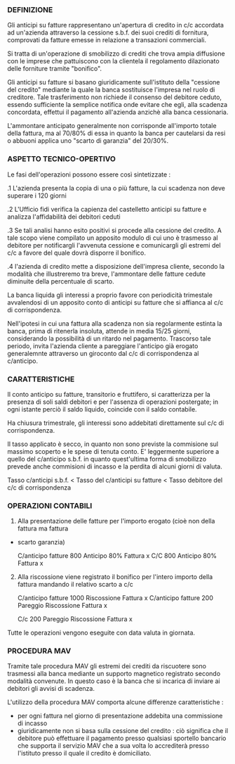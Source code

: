 ### DEFINIZIONE
Gli anticipi su fatture rappresentano un'apertura di credito in c/c accordata ad un'azienda
attraverso la cessione s.b.f.
dei suoi crediti di fornitura, comprovati da fatture emesse in relazione a transazioni commerciali.

Si tratta di un'operazione di smobilizzo di crediti che trova ampia diffusione con le imprese che
pattuiscono con la clientela il regolamento dilazionato delle forniture tramite "bonifico".

Gli anticipi su fatture si basano giuridicamente sull'istituto della "cessione del credito" mediante
la quale la banca sostituisce l'impresa nel ruolo di creditore. Tale trasferimento non richiede
il consenso del debitore ceduto, essendo sufficiente la semplice notifica onde evitare che egli,
alla scadenza concordata, effettui il pagamento all'azienda anzichè alla banca cessionaria.

L'ammontare anticipato generalmente non corrisponde all'importo totale della fattura, ma al 70/80%
di essa in quanto la banca per cautelarsi da resi o abbuoni applica uno "scarto di garanzia"
del 20/30%.

### ASPETTO TECNICO-OPERTIVO
Le fasi dell'operazioni possono essere così sintetizzate : 

.1 L'azienda presenta la copia di una o più fatture, la cui scadenza non deve superare i 120 giorni

.2 L'Ufficio fidi verifica la capienza del castelletto anticipi su fatture e analizza l'affidabilità
dei debitori ceduti

.3 Se tali analisi hanno esito positivi si procede alla cessione del credito. A tale scopo viene
compilato un apposito modulo di cui uno è trasmesso al debitore per notificargli l'avvenuta cessione
e comunicargli gli estremi del c/c a favore del quale dovrà disporre il bonifico.

.4 l'azienda di credito mette a disposizione dell'impresa cliente, secondo la modalità che
illustreremo tra breve, l'ammontare delle fatture cedute diminuite della percentuale di scarto.

La banca liquida gli interessi a proprio favore con periodicità trimestale avvalendosi di un
apposito conto di anticipi su fatture che si affianca al c/c di corrispondenza.

Nell'ipotesi in cui una fattura alla scadenza non sia regolarmente estinta la banca, prima di
ritenerla insoluta, attende in media 15/25 giorni, considerando la possibilità di un ritardo nel
pagamento. Trascorso tale periodo, invita l'azienda cliente a pareggiare l'anticipo già erogato
generalemnte attraverso un giroconto dal c/c di corrispondenza al c/anticipo.

### CARATTERISTICHE
Il conto anticipo su fatture, transitorio e fruttifero, si caratterizza per la presenza di soli
saldi debitori e per l'assenza di operazioni postergate; in ogni istante perciò il saldo liquido,
coincide con il saldo contabile.

Ha chiusura trimestrale, gli interessi sono addebitati direttamente sul c/c di corrispondenza.

Il tasso applicato è secco, in quanto non sono previste la commisione sul massimo scoperto e le
spese di tenuta conto.
E' leggermente superiore a quello del c/anticipo s.b.f. in quanto quest'ultima forma di smobilizzo
prevede anche commisioni di incasso e la perdita di alcuni giorni di valuta.

Tasso c/anticipi s.b.f. < Tasso del c/anticipi su fatture < Tasso debitore del c/c di corrispondenza

### OPERAZIONI CONTABILI
1. Alla presentazione delle fatture per l'importo erogato (cioè non della fattura ma fattura
- scarto garanzia)

   C/anticipo fatture    800              Anticipo 80% Fattura x
   C/C                           800      Anticipo 80% Fattura x

2. Alla riscossione viene registrato il bonifico per l'intero importo della fattura mandando il
relativo scarto a c/c

   C/anticipo fatture           1000      Riscossione Fattura x
   C/anticipo fatture    200              Pareggio Riscossione Fattura x

   C/c                           200      Pareggio Riscossione Fattura x

Tutte le operazioni vengono eseguite con data valuta in giornata.

### PROCEDURA MAV
Tramite tale procedura MAV gli estremi dei crediti da riscuotere sono trasmessi alla banca mediante
un supporto magnetico registrato secondo modalità convenute. In questo caso è la banca che si
incarica di inviare ai debitori gli avvisi di scadenza.

L'utilizzo della procedura MAV comporta alcune differenze caratteristiche : 
- per ogni fattura nel giorno di presentazione addebita una commissione di incasso
- giuridicamente non si basa sulla cessione del credito :  ciò significa che il debitore può
effettuare il pagamento presso qualsiasi sportello bancario che supporta il servizio MAV che a sua
volta lo accrediterà presso l'istituto presso il quale il credito è domiciliato.
